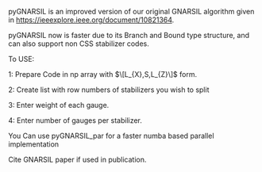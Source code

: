 pyGNARSIL is an improved version of our original GNARSIL algorithm given in  https://ieeexplore.ieee.org/document/10821364.

pyGNARSIL now is faster due to its Branch and Bound type structure, and can also support non CSS stabilizer codes. 

To USE:

1: Prepare Code in np array with $\[L_{X},S,L_{Z}\]$ form.

2: Create list with row numbers of stabilizers you wish to split

3: Enter weight of each gauge. 

4: Enter number of gauges per stabilizer.

You Can use pyGNARSIL_par for a faster numba based parallel implementation

Cite GNARSIL paper if used in publication.

